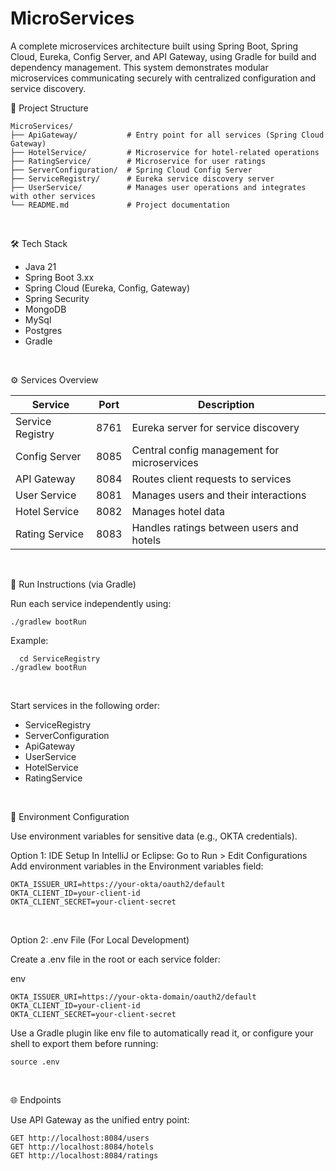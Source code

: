 # MicroServices

A complete microservices architecture built using Spring Boot, Spring Cloud, Eureka, Config Server, and API Gateway, using Gradle for build and dependency management. This system demonstrates modular microservices communicating securely with centralized configuration and service discovery.



📁 Project Structure
```
MicroServices/
├── ApiGateway/           # Entry point for all services (Spring Cloud Gateway)
├── HotelService/         # Microservice for hotel-related operations
├── RatingService/        # Microservice for user ratings
├── ServerConfiguration/  # Spring Cloud Config Server
├── ServiceRegistry/      # Eureka service discovery server
├── UserService/          # Manages user operations and integrates with other services
└── README.md             # Project documentation
```


</br>

🛠️ Tech Stack

- Java 21
- Spring Boot 3.xx
- Spring Cloud (Eureka, Config, Gateway)
- Spring Security
- MongoDB
- MySql
- Postgres
- Gradle


</br>

⚙️ Services Overview

| Service          | Port | Description                                 |
| ---------------- | ---- | ------------------------------------------- |
| Service Registry | 8761 | Eureka server for service discovery         |
| Config Server    | 8085 | Central config management for microservices |
| API Gateway      | 8084 | Routes client requests to services          |
| User Service     | 8081 | Manages users and their interactions        |
| Hotel Service    | 8082 | Manages hotel data                          |
| Rating Service   | 8083 | Handles ratings between users and hotels    |

</br>

🧪 Run Instructions (via Gradle)

Run each service independently using:
```
./gradlew bootRun
```

Example:

```
  cd ServiceRegistry
./gradlew bootRun
```

</br>

Start services in the following order:

- ServiceRegistry
- ServerConfiguration
- ApiGateway
- UserService
- HotelService
- RatingService


</br>

🔐 Environment Configuration

Use environment variables for sensitive data (e.g., OKTA credentials).

Option 1: IDE Setup
In IntelliJ or Eclipse:
Go to Run > Edit Configurations
Add environment variables in the Environment variables field:
```
OKTA_ISSUER_URI=https://your-okta/oauth2/default
OKTA_CLIENT_ID=your-client-id
OKTA_CLIENT_SECRET=your-client-secret
```

</br>

Option 2: .env File (For Local Development)

Create a .env file in the root or each service folder:

env
```
OKTA_ISSUER_URI=https://your-okta-domain/oauth2/default
OKTA_CLIENT_ID=your-client-id
OKTA_CLIENT_SECRET=your-client-secret
```

Use a Gradle plugin like env file to automatically read it, or configure your shell to export them before running:
```
source .env

```


</br>

🌐 Endpoints

Use API Gateway as the unified entry point:
```
GET http://localhost:8084/users
GET http://localhost:8084/hotels
GET http://localhost:8084/ratings
```


